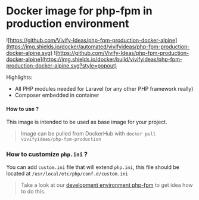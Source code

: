 # Docker image for php-fpm in production environment



![https://github.com/Vivify-Ideas/php-fpm-production-docker-alpine](https://img.shields.io/docker/automated/vivifyideas/php-fpm-production-docker-alpine.svg)
![https://github.com/Vivify-Ideas/php-fpm-production-docker-alpine](https://img.shields.io/docker/build/vivifyideas/php-fpm-production-docker-alpine.svg?style=popout)


Highlights:

- All PHP modules needed for Laravel (or any other PHP framework really)
- Composer embedded in container

#### How to use ?
This image is intended to be used as base image for your project.
> Image can be pulled from DockerHub with `docker pull vivifyideas/php-fpm-production`

### How to customize `php.ini` ?
You can add `custom.ini` file that will extend `php.ini`, this file should be located at `/usr/local/etc/php/conf.d/custom.ini
`
> Take a look at our [development environment php-fpm](https://github.com/Vivify-Ideas/php-fpm-dev-docker) to get idea how to do this.